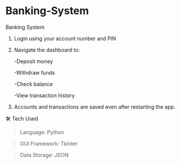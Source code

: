 # Banking-System
Banking System

1. Login using your account number and PIN

2. Navigate the dashboard to:

   -Deposit money

   -Withdraw funds

   -Check balance

   -View transaction history

3. Accounts and transactions are saved even after restarting the app.

🛠️ Tech Used

>Language: Python

>GUI Framework: Tkinter

>Data Storage: JSON
